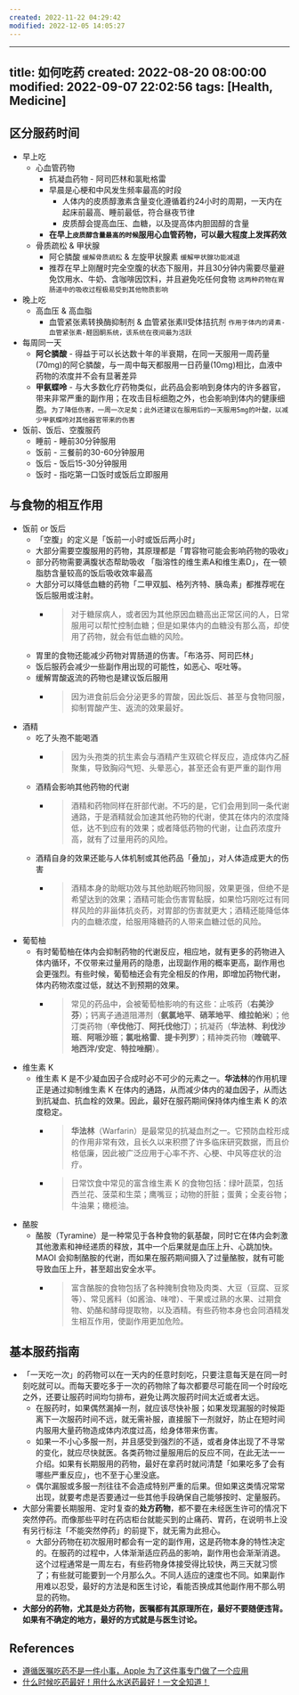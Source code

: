 ```yaml
---
created: 2022-11-22 04:29:42
modified: 2022-12-05 14:05:27
---
```


---
title: 如何吃药
created: 2022-08-20 08:00:00
modified: 2022-09-07 22:02:56
tags: [Health, Medicine]
---

## 区分服药时间

- 早上吃
	- 心血管药物
		- 抗凝血药物 - 阿司匹林和氯毗格雷
		- 早晨是心梗和中风发生频率最高的时段
			- 人体内的皮质醇激素含量变化遵循着约24小时的周期，一天内在起床前最高、睡前最低，符合昼夜节律
			- 皮质醇会提高血压、血糖，以及提高体内胆固醇的含量
		- **在早上`皮质醇含量最高的时候`服用心血管药物，可以最大程度上发挥药效**
	- 骨质疏松 & 甲状腺
		- 阿仑膦酸 `缓解骨质疏松` & 左旋甲状腺素 `缓解甲状腺功能减退`
		- 推荐在早上刚醒时完全空腹的状态下服用，并且30分钟内需要尽量避免饮用水、牛奶、含咖啡因饮料，并且避免吃任何食物 `这两种药物在胃肠道中的吸收过程极易受到其他物质影响`
- 晚上吃
	- 高血压 & 高血脂
		- 血管紧张素转换酶抑制剂 & 血管紧张素II受体拮抗剂 `作用于体内的肾素-血管紧张素-醛固酮系统，该系统在夜间最为活跃`
- 每周同一天
	- **阿仑膦酸** - 得益于可以长达数十年的半衰期，在同一天服用一周药量(70mg)的阿仑膦酸，与一周中每天都服用一日药量(10mg)相比，血液中药物的浓度并不会有显著差异
	- **甲氨蝶呤** - 与大多数化疗药物类似，此药品会影响到身体内的许多器官，带来非常严重的副作用；在攻击目标细胞之外，也会影响到体内的健康细胞。`为了降低伤害，一周一次足矣；此外还建议在服用后的一天服用5mg的叶酸，以减少甲氨蝶呤对其他器官带来的伤害`
- 饭前、饭后、空腹服药
	- 睡前 - 睡前30分钟服用
	- 饭前 - 三餐前的30-60分钟服用
	- 饭后 - 饭后15-30分钟服用
	- 饭时 - 指吃第一口饭时或饭后立即服用

## 与食物的相互作用

- 饭前 or 饭后
	- 「空腹」的定义是「饭前一小时或饭后两小时」
	- 大部分需要空腹服用的药物，其原理都是「胃容物可能会影响药物的吸收」
	- 部分药物需要满腹状态帮助吸收 「脂溶性的维生素A和维生素D」，在一顿脂肪含量较高的饭后吸收效率最高
	- 大部分可以降低血糖的药物「二甲双胍、格列齐特、胰岛素」都推荐呢在饭后服用或注射。
		- > 对于糖尿病人，或者因为其他原因血糖高出正常区间的人，日常服用可以帮忙控制血糖；但是如果体内的血糖没有那么高，却使用了药物，就会有低血糖的风险。
	- 胃里的食物还能减少药物对胃肠道的伤害。「布洛芬、阿司匹林」
	- 饭后服药会减少一些副作用出现的可能性，如恶心、呕吐等。
	- 缓解胃酸返流的药物也是建议饭后服用
		- > 因为进食前后会分泌更多的胃酸，因此饭后、甚至与食物同服，抑制胃酸产生、返流的效果最好。
- 酒精
	- 吃了头孢不能喝酒
		- > 因为头孢类的抗生素会与酒精产生双硫仑样反应，造成体内乙醛聚集，导致胸闷气短、头晕恶心，甚至还会有更严重的副作用
	- 酒精会影响其他药物的代谢
		- > 酒精和药物同样在肝部代谢。不巧的是，它们会用到同一条代谢通路，于是酒精就会加速其他药物的代谢，使其在体内的浓度降低，达不到应有的效果；或者降低药物的代谢，让血药浓度升高，就有了过量用药的风险。
	- 酒精自身的效果还能与人体机制或其他药品「叠加」，对人体造成更大的伤害
		- > 酒精本身的助眠功效与其他助眠药物同服，效果更强，但绝不是希望达到的效果；酒精可能会伤害胃黏膜，如果恰巧刚吃过有同样风险的非甾体抗炎药，对胃部的伤害就更大；酒精还能降低体内的血糖浓度，给服用降糖药的人带来血糖过低的风险。
- 葡萄柚
	- 有时葡萄柚在体内会抑制药物的代谢反应，相应地，就有更多的药物进入体内循环，不仅带来过量用药的隐患，出现副作用的概率更高，副作用也会更强烈。有些时候，葡萄柚还会有完全相反的作用，即增加药物代谢，体内药物浓度过低，就达不到预期的效果。
		- > 常见的药品中，会被葡萄柚影响的有这些：止咳药（**右美沙芬**）；钙离子通道阻滞剂（**氨氯地平**、**硝苯地平**、**维拉帕米**）；他汀类药物（**辛伐他汀**、**阿托伐他汀**）；抗凝药（**华法林**、**利伐沙班**、**阿哌沙班**；**氯吡格雷**、**提卡列罗**）；精神类药物（**喹硫平**、**地西泮/安定**、**特拉唑酮**）。
- 维生素 K
	- 维生素 K 是不少凝血因子合成时必不可少的元素之一。**华法林**的作用机理正是通过抑制维生素 K 在体内的通路，从而减少体内的凝血因子，从而达到抗凝血、抗血栓的效果。因此，最好在服药期间保持体内维生素 K 的浓度稳定。
		- > **华法林**（Warfarin）是最常见的抗凝血剂之一。它预防血栓形成的作用非常有效，且长久以来积攒了许多临床研究数据，而且价格低廉，因此被广泛应用于心率不齐、心梗、中风等症状的治疗。
		- > 日常饮食中常见的富含维生素 K 的食物包括：绿叶蔬菜，包括西兰花、菠菜和生菜；鹰嘴豆；动物的肝脏；蛋黄；全麦谷物；牛油果；橄榄油。
- 酪胺
	- 酪胺（Tyramine）是一种常见于各种食物的氨基酸，同时它在体内会刺激其他激素和神经递质的释放，其中一个后果就是血压上升、心跳加快。MAOI 会抑制酪胺的代谢，而如果在服药期间摄入了过量酪胺，就有可能导致血压上升，甚至超出安全水平。
		- > 富含酪胺的食物包括了各种腌制食物及肉类、大豆（豆腐、豆浆等）、常见酱料（如酱油、味噌）、干果或过熟的水果、过期食物、奶酪和酵母提取物，以及酒精。有些药物本身也会同酒精发生相互作用，使副作用更加危险。

## 基本服药指南

- 「一天吃一次」的药物可以在一天内的任意时刻吃，只要注意每天是在同一时刻吃就可以。而每天要吃多于一次的药物除了每次都要尽可能在同一个时段吃之外，还要让服药时间均匀排布，避免让两次服药时间太近或者太远。
	- 在服药时，如果偶然漏掉一剂，就应该尽快补服；如果发现漏服的时候距离下一次服药时间不远，就无需补服，直接服下一剂就好，防止在短时间内服用大量药物造成体内浓度过高，给身体带来伤害。
	- 如果一不小心多服一剂，并且感受到强烈的不适，或者身体出现了不寻常的变化，就应尽快就医。各类药物过量服用后的反应不同，在此无法一一介绍。如果有长期服用的药物，最好在拿药时就问清楚「如果吃多了会有哪些严重反应」，也不至于心里没底。
	- 偶尔漏服或多服一剂往往不会造成特别严重的后果。但如果这类情况常常出现，就要考虑是否要通过一些其他手段确保自己能够按时、定量服药。
- 大部分需要长期服用、定时复查的**处方药物**，都不要在未经医生许可的情况下突然停药。而像那些平时在药店柜台就能买到的止痛药、胃药，在说明书上没有另行标注「不能突然停药」的前提下，就无需为此担心。
	- 大部分药物在初次服用时都会有一定的副作用，这是药物本身的特性决定的。在服药的过程中，人体渐渐适应药品的影响，副作用也会渐渐消退。这个过程通常是一周左右，有些药物身体接受得比较快，两三天就习惯了；有些就可能要到一个月那么久。不同人适应的速度也不同。如果副作用难以忍受，最好的方法是和医生讨论，看能否换成其他副作用不那么明显的药物。
- **大部分的药物，尤其是处方药物，医嘱都有其原理所在，最好不要随便违背。如果有不确定的地方，最好的方式就是与医生讨论。**

## References

- [遵循医嘱吃药不是一件小事，Apple 为了这件事专门做了一个应用](https://sspai.com/post/74030)
- [什么时候吃药最好！用什么水送药最好！一文全知道！](https://mp.weixin.qq.com/s/s6ERhKth4Jjrj7tscQ9ujA)
